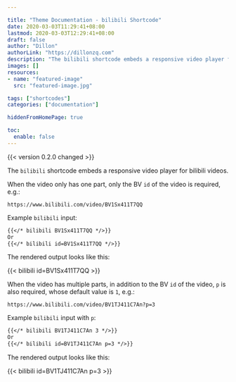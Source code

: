 ```yaml
---

title: "Theme Documentation - bilibili Shortcode"
date: 2020-03-03T11:29:41+08:00
lastmod: 2020-03-03T12:29:41+08:00
draft: false
author: "Dillon"
authorLink: "https://dillonzq.com"
description: "The bilibili shortcode embeds a responsive video player for bilibili videos."
images: []
resources:
- name: "featured-image"
  src: "featured-image.jpg"

tags: ["shortcodes"]
categories: ["documentation"]

hiddenFromHomePage: true

toc:
  enable: false
---
```


{{< version 0.2.0 changed >}}

The `bilibili` shortcode embeds a responsive video player for bilibili videos.

<!--more-->

When the video only has one part, only the BV `id` of the video is required, e.g.:

```code
https://www.bilibili.com/video/BV1Sx411T7QQ
```

Example `bilibili` input:

```markdown
{{</* bilibili BV1Sx411T7QQ */>}}
Or
{{</* bilibili id=BV1Sx411T7QQ */>}}
```

The rendered output looks like this:

{{< bilibili id=BV1Sx411T7QQ >}}

When the video has multiple parts, in addition to the BV `id` of the video,
`p` is also required, whose default value is `1`, e.g.:

```code
https://www.bilibili.com/video/BV1TJ411C7An?p=3
```

Example `bilibili` input with `p`:

```markdown
{{</* bilibili BV1TJ411C7An 3 */>}}
Or
{{</* bilibili id=BV1TJ411C7An p=3 */>}}
```

The rendered output looks like this:

{{< bilibili id=BV1TJ411C7An p=3 >}}
